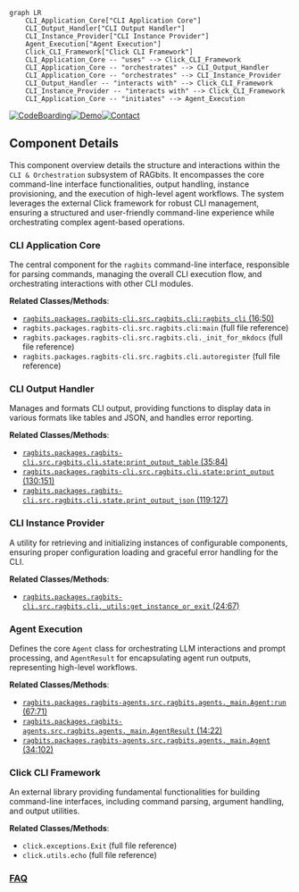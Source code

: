 ```mermaid
graph LR
    CLI_Application_Core["CLI Application Core"]
    CLI_Output_Handler["CLI Output Handler"]
    CLI_Instance_Provider["CLI Instance Provider"]
    Agent_Execution["Agent Execution"]
    Click_CLI_Framework["Click CLI Framework"]
    CLI_Application_Core -- "uses" --> Click_CLI_Framework
    CLI_Application_Core -- "orchestrates" --> CLI_Output_Handler
    CLI_Application_Core -- "orchestrates" --> CLI_Instance_Provider
    CLI_Output_Handler -- "interacts with" --> Click_CLI_Framework
    CLI_Instance_Provider -- "interacts with" --> Click_CLI_Framework
    CLI_Application_Core -- "initiates" --> Agent_Execution
```
[![CodeBoarding](https://img.shields.io/badge/Generated%20by-CodeBoarding-9cf?style=flat-square)](https://github.com/CodeBoarding/GeneratedOnBoardings)[![Demo](https://img.shields.io/badge/Try%20our-Demo-blue?style=flat-square)](https://www.codeboarding.org/demo)[![Contact](https://img.shields.io/badge/Contact%20us%20-%20contact@codeboarding.org-lightgrey?style=flat-square)](mailto:contact@codeboarding.org)

## Component Details

This component overview details the structure and interactions within the `CLI & Orchestration` subsystem of RAGbits. It encompasses the core command-line interface functionalities, output handling, instance provisioning, and the execution of high-level agent workflows. The system leverages the external Click framework for robust CLI management, ensuring a structured and user-friendly command-line experience while orchestrating complex agent-based operations.

### CLI Application Core
The central component for the `ragbits` command-line interface, responsible for parsing commands, managing the overall CLI execution flow, and orchestrating interactions with other CLI modules.


**Related Classes/Methods**:

- <a href="https://github.com/deepsense-ai/ragbits/blob/master/packages/ragbits-cli/src/ragbits/cli/__init__.py#L16-L50" target="_blank" rel="noopener noreferrer">`ragbits.packages.ragbits-cli.src.ragbits.cli:ragbits_cli` (16:50)</a>
- `ragbits.packages.ragbits-cli.src.ragbits.cli:main` (full file reference)
- `ragbits.packages.ragbits-cli.src.ragbits.cli._init_for_mkdocs` (full file reference)
- `ragbits.packages.ragbits-cli.src.ragbits.cli.autoregister` (full file reference)


### CLI Output Handler
Manages and formats CLI output, providing functions to display data in various formats like tables and JSON, and handles error reporting.


**Related Classes/Methods**:

- <a href="https://github.com/deepsense-ai/ragbits/blob/master/packages/ragbits-cli/src/ragbits/cli/state.py#L35-L84" target="_blank" rel="noopener noreferrer">`ragbits.packages.ragbits-cli.src.ragbits.cli.state:print_output_table` (35:84)</a>
- <a href="https://github.com/deepsense-ai/ragbits/blob/master/packages/ragbits-cli/src/ragbits/cli/state.py#L130-L151" target="_blank" rel="noopener noreferrer">`ragbits.packages.ragbits-cli.src.ragbits.cli.state:print_output` (130:151)</a>
- <a href="https://github.com/deepsense-ai/ragbits/blob/master/packages/ragbits-cli/src/ragbits/cli/state.py#L119-L127" target="_blank" rel="noopener noreferrer">`ragbits.packages.ragbits-cli.src.ragbits.cli.state.print_output_json` (119:127)</a>


### CLI Instance Provider
A utility for retrieving and initializing instances of configurable components, ensuring proper configuration loading and graceful error handling for the CLI.


**Related Classes/Methods**:

- <a href="https://github.com/deepsense-ai/ragbits/blob/master/packages/ragbits-cli/src/ragbits/cli/_utils.py#L24-L67" target="_blank" rel="noopener noreferrer">`ragbits.packages.ragbits-cli.src.ragbits.cli._utils:get_instance_or_exit` (24:67)</a>


### Agent Execution
Defines the core `Agent` class for orchestrating LLM interactions and prompt processing, and `AgentResult` for encapsulating agent run outputs, representing high-level workflows.


**Related Classes/Methods**:

- <a href="https://github.com/deepsense-ai/ragbits/blob/master/packages/ragbits-agents/src/ragbits/agents/_main.py#L67-L71" target="_blank" rel="noopener noreferrer">`ragbits.packages.ragbits-agents.src.ragbits.agents._main.Agent:run` (67:71)</a>
- <a href="https://github.com/deepsense-ai/ragbits/blob/master/packages/ragbits-agents/src/ragbits/agents/_main.py#L14-L22" target="_blank" rel="noopener noreferrer">`ragbits.packages.ragbits-agents.src.ragbits.agents._main.AgentResult` (14:22)</a>
- <a href="https://github.com/deepsense-ai/ragbits/blob/master/packages/ragbits-agents/src/ragbits/agents/_main.py#L34-L102" target="_blank" rel="noopener noreferrer">`ragbits.packages.ragbits-agents.src.ragbits.agents._main.Agent` (34:102)</a>


### Click CLI Framework
An external library providing fundamental functionalities for building command-line interfaces, including command parsing, argument handling, and output utilities.


**Related Classes/Methods**:

- `click.exceptions.Exit` (full file reference)
- `click.utils.echo` (full file reference)




### [FAQ](https://github.com/CodeBoarding/GeneratedOnBoardings/tree/main?tab=readme-ov-file#faq)